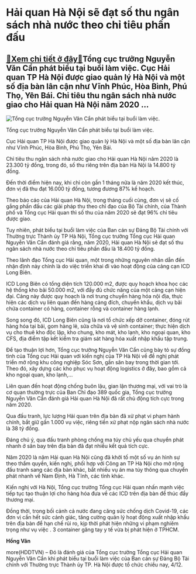 Hải quan Hà Nội sẽ đạt số thu ngân sách nhà nước theo chỉ tiêu phấn đấu
=======================================================================

[:gift:Xem chi tiết ở đây:gift:](https://hddtvn.com/hai-quan-ha-noi-se-dat-so-thu-ngan-sach-nha-nuoc-theo-chi-tieu-phan-dau-2/)Tổng cục trưởng Nguyễn Văn Cẩn phát biểu tại buổi làm việc. Cục Hải quan TP Hà Nội được giao quản lý Hà Nội và một số địa bàn lân cận như Vĩnh Phúc, Hòa Bình, Phú Thọ, Yên Bái. Chỉ tiêu thu ngân sách nhà nước giao cho Hải quan Hà Nội năm 2020 …
----------------------------------------------------------------------------------------------------------------------------------------------------------------------------------------------------------------------------------------------------





![Tổng cục trưởng Nguyễn Văn Cẩn phát biểu tại buổi làm việc.](https://hddtvn.com/wp-content/uploads/2021/01/4256_can.jpg "Tổng cục trưởng Nguyễn Văn Cẩn phát biểu tại buổi làm việc.")


Tổng cục trưởng Nguyễn Văn Cẩn phát biểu tại buổi làm việc.



Cục Hải quan TP Hà Nội được giao quản lý Hà Nội và một số địa bàn lân cận như Vĩnh Phúc, Hòa Bình, Phú Thọ, Yên Bái.


Chỉ tiêu thu ngân sách nhà nước giao cho Hải quan Hà Nội năm 2020 là 23.300 tỷ đồng, trong đó, số thu riêng trên địa bàn Hà Nội là 14.800 tỷ đồng.


Đến thời điểm hiện nay, khi chỉ còn gần 1 tháng nữa là năm 2020 kết thúc, đơn vị đã thu đạt 16.000 tỷ đồng, tương đương 87% kế hoạch.


Theo báo cáo của Hải quan Hà Nội, trong tháng cuối cùng, đơn vị sẽ cố gắng phấn đấu các giải pháp thu theo chỉ đạo của Bộ Tài chính, của Thành phố và Tổng cục Hải quan thì số thu của năm 2020 sẽ đạt 96% chỉ tiêu được giao.


Tuy nhiên, phát biểu tại buổi làm việc của Ban cán sự Đảng Bộ Tài chính với Thường trực Thành ủy TP Hà Nội, Tổng cục trưởng Tổng cục Hải quan Nguyễn Văn Cẩn đánh giá rằng, năm 2020, Hải quan Hà Nội sẽ đạt số thu ngân sách nhà nước theo chỉ tiêu phấn đấu là 18.400 tỷ đồng.


Theo lãnh đạo Tổng cục Hải quan, một trong những nguyên nhân dẫn đến nhận định này chính là do việc triển khai đi vào hoạt động của cảng cạn ICD Long Biên.


ICD Long Biên có tổng diện tích 120.000 m2, được quy hoạch khoa học các hệ thống kho bãi 50.000 m2, với đầy đủ chức năng của một cảng cạn hiện đại. Cảng này được quy hoạch là nơi trung chuyển hàng hóa nội địa, thực hiện các dịch vụ liên quan đến hàng cảng đích, chuyển khẩu, dịch vụ bãi chứa container có hàng, container rỗng và container hàng lạnh.


Song song đó, ICD Long Biên cũng là nơi tổ chức xếp dỡ container, đóng rút hàng hóa tại bãi, gom hàng lẻ, sửa chữa và vệ sinh container; thực hiện dịch vụ cho thuê kho độc lập, kho chung, kho mát, kho lạnh, kho ngoại quan, kho CFS, địa điểm tập kết kiểm tra giám sát hàng hóa xuất nhập khẩu tập trung.


Để tạo thuận lợi hơn, Tổng cục trưởng Nguyễn Văn Cẩn cũng bày tỏ sự đồng tình của Tổng cục Hải quan với kiến nghị của TP Hà Nội về đề nghị phát triển mở rộng khu công nghiệp Sóc Sơn, gần sân bay trong thời gian tới. Theo đó, xây dựng các kho phục vụ hoạt động logistics ở đây, bao gồm cả kho ngoại quan, kho lạnh,…


Liên quan đến hoạt động chống buôn lậu, gian lận thương mại, với vai trò là cơ quan thường trực của Ban Chỉ đạo 389 quốc gia, Tổng cục trưởng Nguyễn Văn Cẩn đánh giá Hải quan Hà Nội đã rất chủ động tích cực trong năm 2020.


Qua đấu tranh, lực lượng Hải quan trên địa bàn đã xử phạt vi phạm hành chính, bắt giữ gần 1.000 vụ việc, riêng tiền xử phạt nộp ngân sách nhà nước là 38 tỷ đồng.


Đáng chú ý, qua đấu tranh phòng chống ma túy chủ yếu qua chuyển phát nhanh ở sân bay trên địa bàn đã đạt nhiều kết quả tích cực.


Năm 2020 là năm Hải quan Hà Nội cũng đã khởi tố một số vụ án hình sự theo thẩm quyền, kiến nghị, phối hợp với Công an TP Hà Nội cho mở rộng đấu tranh sang các địa bàn khác, bắt nhiều vụ án ma túy thông qua chuyển phát nhanh về Nam Định, Hà Tĩnh, các tỉnh khác.


Kiến nghị với Hà Nội, Tổng cục trưởng Tổng cục Hải quan nhấn mạnh việc tiếp tục tạo thuận lợi cho hàng hóa đưa về các ICD trên địa bàn để thúc đẩy thương mại.


Đồng thời, trong bối cảnh cả nước đang căng sức chống dịch Covid-19, các đơn vị cần hết sức cảnh giác, tăng cường quản lý hoạt động xuất nhập khẩu trên địa bàn để hạn chế rủi ro, kịp thời phát hiện những vi phạm nghiêm trọng như vụ việc . 3 container găng tay y tế vừa bị phát hiện ở TPHCM.




**Hồng Vân**



more(HDDTVN) – Đó là đánh giá của Tổng cục trưởng Tổng cục Hải quan Nguyễn Văn Cẩn khi phát biểu tại buổi làm việc của Ban cán sự Đảng Bộ Tài chính với Thường trực Thành ủy TP. Hà Nội được tổ chức chiều nay, 4/12.

